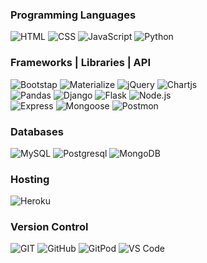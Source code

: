 <!--
**e-kai00/e-kai00** is a ✨ _special_ ✨ repository because its `README.md` (this file) appears on your GitHub profile.

Here are some ideas to get you started:

- 🔭 I’m currently working on ...
- 🌱 I’m currently learning ...
- 👯 I’m looking to collaborate on ...
- 🤔 I’m looking for help with ...
- 💬 Ask me about ...
- 📫 How to reach me: ...
- 😄 Pronouns: ...
- ⚡ Fun fact: ...
-->
### Programming Languages
![HTML](https://img.shields.io/badge/HTML-%23333333?logo=html5&logoColor=%23ffffff&labelColor=%23E34F26)
![CSS](https://img.shields.io/badge/CSS-%23333333?logo=css3&logoColor=%23ffffff&labelColor=%231572B6)
![JavaScript](https://img.shields.io/badge/JavaScript-%23333333?logo=javascript&logoColor=%23000000&labelColor=%23F7DF1E)
![Python](https://img.shields.io/badge/Python-%23333333?logo=python&logoColor=%23ffffcc&labelColor=%233776AB)

### Frameworks | Libraries | API
![Bootstap](https://img.shields.io/badge/Bootstap-%23333333?logo=bootstrap&logoColor=%23ffffff&labelColor=%237952B3)
![Materialize](https://img.shields.io/badge/Materialize-%23ef9a9a%20)
![jQuery](https://img.shields.io/badge/jQuery-%23333333?logo=jquery&logoColor=%23ffffff&labelColor=%230769AD)
![Chartjs](https://img.shields.io/badge/Chart.js-%23333333?logo=chartdotjs&logoColor=%23ffffff&labelColor=%23FF6384)<br>
![Pandas](https://img.shields.io/badge/pandas-%23333333?logo=pandas&logoColor=%23150458&labelColor=%23ffffff)
![Django](https://img.shields.io/badge/Django-%23333333?logo=django&logoColor=%23092E20&labelColor=%23ffffff)
![Flask](https://img.shields.io/badge/Flask-%23333333?logo=flask&logoColor=%23000000&labelColor=%23ffffff)
![Node.js](https://img.shields.io/badge/Node.js-%23333333?logo=nodedotjs&logoColor=%23ffffff&labelColor=%23339933)<br>
![Express](https://img.shields.io/badge/Express-%23333333?logo=express&logoColor=%23000000&labelColor=%23ffffff)
![Mongoose](https://img.shields.io/badge/Mongoose-%23333333?logo=mongoose&logoColor=%23880000&labelColor=%23ffffff)
![Postmon](https://img.shields.io/badge/Postman-%23333333?logo=postman&logoColor=%23ffffff&labelColor=%23FF6C37)

### Databases
![MySQL](https://img.shields.io/badge/MySQL-%23333333?logo=mysql&logoColor=%23ffffff&labelColor=%234479A1)
![Postgresql](https://img.shields.io/badge/PostgreSQL-%23333333?logo=postgresql&logoColor=%23ffffff&labelColor=%234169E1)
![MongoDB](https://img.shields.io/badge/MongoDB-%23333333?logo=mongodb&logoColor=%23ffffff&labelColor=%2347A248)

### Hosting 
![Heroku](https://img.shields.io/badge/Heroku-%23333333?logo=heroku&logoColor=%23ffffff&labelColor=%23430098)

### Version Control 
![GIT](https://img.shields.io/badge/GIT-%23333333?logo=git&logoColor=%23ffffff&labelColor=%23F05032)
![GitHub](https://img.shields.io/badge/GitHub-%23333333?logo=github&logoColor=%23ffffff&labelColor=%23181717)
![GitPod](https://img.shields.io/badge/GitPod-%23333333?logo=gitpod&logoColor=%23ffffff&labelColor=%23FFAE33)
![VS Code](https://img.shields.io/badge/VS%20Code-%23333333?logo=visualstudiocode&logoColor=%23ffffff&labelColor=%23007ACC)






